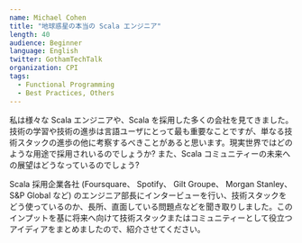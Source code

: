 ```yaml
---
name: Michael Cohen
title: "地球惑星の本当の Scala エンジニア"
length: 40
audience: Beginner
language: English
twitter: GothamTechTalk
organization: CPI
tags:
  - Functional Programming
  - Best Practices, Others
---
```

私は様々な Scala エンジニアや、Scala を採用した多くの会社を見てきました。
技術の学習や技術の進歩は言語ユーザにとって最も重要なことですが、単なる技術スタックの進歩の他に考察するべきことがあると思います。現実世界ではどのような用途で採用されいるのでしょうか? また、Scala コミュニティーの未来への展望はどうなっているのでしょう?

Scala 採用企業各社 (Foursquare、 Spotify、 Gilt Groupe、 Morgan Stanley、 S&P Global など) のエンジニア部長にインタービューを行い、技術スタックをどう使っているのか、長所、直面している問題点などを聞き取りしました。このインプットを基に将来へ向けて技術スタックまたはコミュニティーとして役立つアイディアをまとめましたので、紹介させてください。
